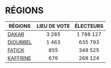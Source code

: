# RÉGIONS

| RÉGIONS | LIEU DE VOTE | ÉLECTEURS |
| --------- |:-----:|:-----:|
| [DAKAR](DAKAR) | 3 285 | 1 788 127 |
| [DIOURBEL](DIOURBEL) | 1 463 | 635 793 |
| [FATICK](FATICK) | 855 | 348 525 |
| [KAFFRINE](KAFFRINE) | 676 | 268 124 |
